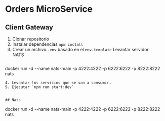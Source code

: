 # Orders MicroService

## Client Gateway

1. Clonar repositorio
2. Instalar dependencias `npm install`
3. Crear un archivo `.env` basado en el `env.template`
   Levantar servidor NATS
   ```
docker run -d --name nats-main -p 4222:4222 -p 6222:6222 -p 8222:8222 nats
```
4. Levantar los servicios que se van a consumir.
5. Ejecutar `npm run start:dev`


## Nats
```
docker run -d --name nats-main -p 4222:4222 -p 6222:6222 -p 8222:8222 nats
```